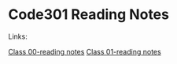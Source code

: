 # Code301 Reading Notes

Links:

[Class 00-reading notes](class-00.md)
[Class 01-reading notes](class-01.md)
